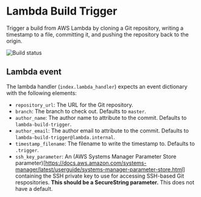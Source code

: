 # Lambda Build Trigger
Trigger a build from AWS Lambda by cloning a Git repository, writing a
timestamp to a file, committing it, and pushing the repository back to the
origin.

![Build status](https://codebuild.us-west-2.amazonaws.com/badges?uuid=eyJlbmNyeXB0ZWREYXRhIjoieUJJVXlJM3d2blpISCtNc0dDaTJkdDZhcTgrR3l1cjk3RXJiV2RDTkkzK1NCbjczU1RhNVRIZS9Nc0hJUkNNSWhGOXlKMS8yZ2xXMVp1VUY5KzVCdGV3PSIsIml2UGFyYW1ldGVyU3BlYyI6IlRsNVJkWHFJakc0RzBlYVMiLCJtYXRlcmlhbFNldFNlcmlhbCI6MX0%3D&branch=master)

## Lambda event
The lambda handler (`index.lambda_handler`) expects an event dictionary with
the following elements:

* `repository_url`: The URL for the Git repository.
* `branch`: The branch to check out. Defaults to `master`.
* `author_name`: The author name to attribute to the commit. Defaults to
  `lambda-build-trigger`.
* `author_email`: The author email to attribute to the commit. Defaults to
  `lambda-build-trigger@lambda.internal`.
* `timestamp_filename`: The filename to write the timestamp to. Defaults to
  `.trigger`.
* `ssh_key_parameter`: An (AWS Systems Manager Parameter Store parameter)[https://docs.aws.amazon.com/systems-manager/latest/userguide/systems-manager-parameter-store.html]
  containing the SSH private key to use for accessing SSH-based Git
  respositories. **This should be a SecureString parameter.** This does not
  have a default.
